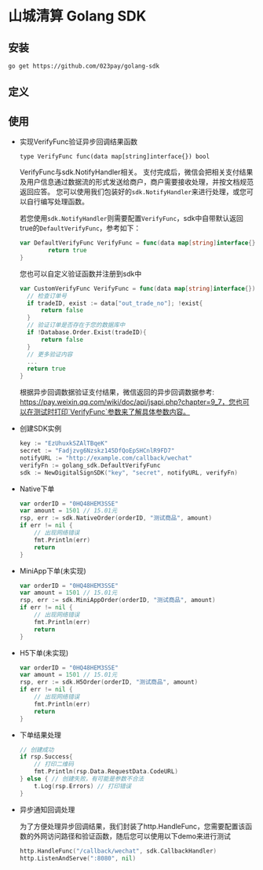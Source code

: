 # 山城清算 Golang SDK
## 安装
`go get https://github.com/023pay/golang-sdk`
## 定义

## 使用
- 实现VerifyFunc验证异步回调结果函数
    
    `type VerifyFunc func(data map[string]interface{}) bool`
    
    VerifyFunc与sdk.NotifyHandler相关。
    支付完成后，微信会把相关支付结果及用户信息通过数据流的形式发送给商户，商户需要接收处理，并按文档规范返回应答。
    您可以使用我们包装好的`sdk.NotifyHandler`来进行处理，或您可以自行编写处理函数。
    
    若您使用`sdk.NotifyHandler`则需要配置`VerifyFunc`，sdk中自带默认返回true的`DefaultVerifyFunc`，参考如下：
    ```go
    var DefaultVerifyFunc VerifyFunc = func(data map[string]interface{}) bool {
    		return true
    }
    ```
    您也可以自定义验证函数并注册到sdk中
    ```go
    var CustomVerifyFunc VerifyFunc = func(data map[string]interface{}) bool {
      // 检查订单号
      if tradeID, exist := data["out_trade_no"]; !exist{
          return false
      }   
      // 验证订单是否存在于您的数据库中
      if !Database.Order.Exist(tradeID){
          return false
      }
      // 更多验证内容
      ...
      return true
    }
    ```
    根据异步回调数据验证支付结果，微信返回的异步回调数据参考: https://pay.weixin.qq.com/wiki/doc/api/jsapi.php?chapter=9_7，您也可以在测试时打印`VerifyFunc`参数来了解具体参数内容。
  
- 创建SDK实例
    ```go
    key := "EzUhuxkSZAlTBqeK"
    secret := "Fadjzvg6Nzskz145DfQoEpSHCnlR9FD7"
    notifyURL := "http://example.com/callback/wechat"
    verifyFn := golang_sdk.DefaultVerifyFunc
    sdk := NewDigitalSignSDK("key", "secret", notifyURL, verifyFn)
    ```

- Native下单
    ```go
    var orderID = "0HQ48HEM3SSE"
    var amount = 1501 // 15.01元
    rsp, err := sdk.NativeOrder(orderID, "测试商品", amount)
    if err != nil {
    	// 出现网络错误
        fmt.Println(err)
        return
    }
    ```
- MiniApp下单(未实现)
    ```go
    var orderID = "0HQ48HEM3SSE"
    var amount = 1501 // 15.01元
    rsp, err := sdk.MiniAppOrder(orderID, "测试商品", amount)
    if err != nil {
    	// 出现网络错误
        fmt.Println(err)
        return
    }
    ```
- H5下单(未实现)
    ```go
    var orderID = "0HQ48HEM3SSE"
    var amount = 1501 // 15.01元
    rsp, err := sdk.H5Order(orderID, "测试商品", amount)
    if err != nil {
    	// 出现网络错误
        fmt.Println(err)
        return
    }
   ```
- 下单结果处理
    ```go
    // 创建成功
    if rsp.Success{
        // 打印二维码
        fmt.Println(rsp.Data.RequestData.CodeURL)
    } else { // 创建失败，有可能是参数不合法
        t.Log(rsp.Errors) // 打印错误
    }
   ```
- 异步通知回调处理

  为了方便处理异步回调结果，我们封装了http.HandleFunc，您需要配置该函数的外网访问路径和验证函数，随后您可以使用以下demo来进行测试
  
  ```go
  http.HandleFunc("/callback/wechat", sdk.CallbackHandler)
  http.ListenAndServe(":8080", nil)
  ```